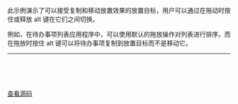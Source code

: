 此示例演示了可以接受复制和移动放置效果的放置目标，用户可以通过在拖动时按住或释放 alt 键在它们之间切换。

例如，在待办事项列表应用程序中，可以使用默认的拖放操作对列表进行排序，而在拖放时按住 alt 键可以将待办事项复制到放置目标而不是移动它。

----
<br>
<br>
<br>

<script setup>
import CopyOrMove from '../../.vitepress/examples/01-dustbin/copy-or-move'
</script>

<CopyOrMove></CopyOrMove>

[查看源码](https://github.com/hcg1023/vue3-dnd/tree/main/packages/docs/src/.vitepress/examples/01-dustbin/copy-or-move)
